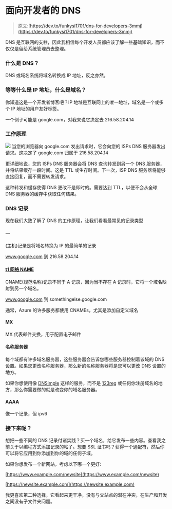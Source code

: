 # 面向开发者的 DNS

> 原文:[https://dev.to/funkysi1701/dns-for-developers-3mmj](https://dev.to/funkysi1701/dns-for-developers-3mmj)

DNS 是互联网的支柱，因此我相信每个开发人员都应该了解一些基础知识，而不仅仅是留给系统管理员去整理。

### 什么是 DNS？

DNS 或域名系统将域名转换成 IP 地址，反之亦然。

### 等等什么是 IP 地址，什么是域名？

你知道这是一个开发者博客吧？IP 地址是互联网上的唯一地址，域名是一个或多个 IP 地址的用户友好标签。

一个例子可能是 google.com，对我来说它决定去 216.58.204.14

### 工作原理

[![](../Images/4edda2cbe620d7cc4291fea31f439562.png)](https://res.cloudinary.com/practicaldev/image/fetch/s--cc_POs83--/c_limit%2Cf_auto%2Cfl_progressive%2Cq_66%2Cw_880/https://i0.wp.com/www.funkysi1701.com/wp-content/uploads/2018/04/dns-rev-1.gif%3Fresize%3D360%252C320%26ssl%3D1) 当您的浏览器向 google.com 发出请求时，它会向您的 ISPs DNS 服务器发出请求。这决定了 google.com 归属于 216.58.204.14

更详细地说，您的 ISPs DNS 服务器会将 DNS 查询转发到另一个 DNS 服务器，并将结果缓存一段时间。这是 TTL 或生存时间。下一次，ISP DNS 服务器将能够直接回复，而不需要转发请求。

这种转发和缓存使得 DNS 更改不是即时的。需要达到 TTL，以便不会从全球 DNS 服务器的缓存中获取任何结果。

### DNS 记录

现在我们大致了解了 DNS 的工作原理，让我们看看最常见的记录类型

#### 一

(主机)记录是将域名转换为 IP 的最简单的记录

www.google.com 到 216.58.204.14

#### [t1 网络 NAME](#cname)

CNAME(规范名称)记录不同于 A 记录，因为当不存在 A 记录时，它将一个域名映射到另一个域名。

www.google.com 到 somethingelse.google.com

通常，Azure 的许多服务都使用 CNAMEs，尤其是添加自定义域名

#### MX

MX 代表邮件交换，用于配置电子邮件

#### 名称服务器

每个域都有许多域名服务器，这些服务器会告诉您哪些服务器控制着该域的 DNS 设置。如果您更改名称服务器，那么新的名称服务器将是您可以更改 DNS 设置的地方。

如果你想使用像 [DNSimple](https://dnsimple.com/) 这样的服务，而不是 [123reg](https://www.123-reg.co.uk/) 或任何你注册域名的地方，那么你需要做的就是改变你的域名服务器。

#### AAAA

像一个记录，但 ipv6

### 接下来呢？

想把一些不同的 DNS 记录付诸实践？买一个域名，给它发布一些内容。查看我之前关于以编程方式添加记录的帖子。想要 SSL 证书吗？获得一个通配符，然后你可以将它应用到你添加到你的域的任何子域。

如果你想发布一个新网站，考虑以下哪一个更好:

[https://www.example.com/newsite](https://www.example.com/newsite)

[https://newsite.example.com](https://newsite.example.com)

我更喜欢第二种选择，它看起来更干净，没有与父站点的潜在冲突，在生产和开发之间没有子文件夹问题。
